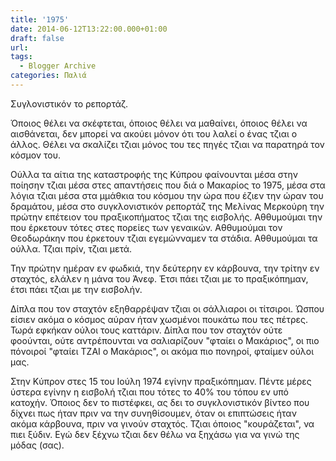 ```yaml
---
title: '1975'
date: 2014-06-12T13:22:00.000+01:00
draft: false
url: 
tags:
  - Blogger Archive
categories: Παλιά
---
```


Συγλονιστικόν το ρεπορτάζ.  
  
Όποιος θέλει να σκέφτεται, όποιος θέλει να μαθαίνει, όποιος θέλει να αισθάνεται, δεν μπορεί να ακούει μόνον ότι του λαλεί ο ένας τζιαι ο άλλος. Θέλει να σκαλίζει τζιαι μόνος του τες πηγές τζιαι να παρατηρά τον κόσμον του.  
  
Ούλλα τα αίτια της καταστροφής της Κύπρου φαίνουνται μέσα στην ποίησην τζιαι μέσα στες απαντήσεις που διά ο Μακαρίος το 1975, μέσα στα λόγια τζιαι μέσα στα μμάθκια του κόσμου την ώρα που έζιεν την ώραν του δραμάτου, μέσα στο συγκλονιστικόν ρεπορτάζ της Μελίνας Μερκούρη την πρώτην επέτειον του πραξικοπήματος τζιαι της εισβολής. Αθθυμούμαι την που έρκετουν τότες στες πορείες των γεναικών. Αθθυμούμαι τον Θεοδωράκην που έρκετουν τζιαι εγεμώνναμεν τα στάδια. Αθθυμούμαι τα ούλλα. Τζιαι πρίν, τζιαι μετά.  
  
Την πρώτην ημέραν εν φωδκιά, την δεύτερην εν κάρβουνα, την τρίτην εν σταχτός, ελάλεν η μάνα του Άνεφ. Έτσι πάει τζιαι με το πραξικόπημαν, έτσι πάει τζιαι με την εισβολήν.  
  
Δίπλα που τον σταχτόν εξηθαρρέψαν τζιαι οι σάλλιαροι οι τίτσιροι. Ώσπου είσιεν ακόμα ο κόσμος αύραν ήταν χωσμένοι πουκάτω που τες πέτρες. Τωρά εφκήκαν ούλοι τους καττάριν. Δίπλα που τον σταχτόν ούτε φοούνται, ούτε αντρέπουνται να σαλιαρίζουν "φταίει ο Μακάριος", οι πιο πόνοιροί "φταίει ΤΖΑΙ ο Μακάριος", οι ακόμα πιο πονηροί, φταίμεν ούλοι μας.  
  
Στην Κύπρον στες 15 του Ιούλη 1974 εγίνην πραξικόπημαν. Πέντε μέρες ύστερα εγίνην η εισβολή τζιαι που τότες το 40% του τόπου εν υπό κατοχήν. Όποιος δεν το πιστέφκει, ας δει το συγκλονιστικόν βίντεο που δίχνει πως ήταν πριν να την συνηθίσουμεν, όταν οι επιπτώσεις ήταν ακόμα κάρβουνα, πριν να γινούν σταχτός. Τζιαι όποιος "κουράζεται", να πιει ξύδιν. Εγώ δεν ξέχνω τζιαι δεν θέλω να ξηχάσω για να γινώ της μόδας (σας).
